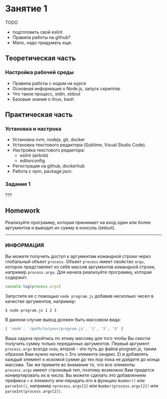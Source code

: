 # Занятие 1

TODO
 - подготовить свой eslint  
 - Правила работы на github?  
 - Мало, надо придумать еще.  

## Теоретическая часть

### Настройка рабочей среды  
 - Правила работы с кодом на курсе  
 - Основная информация о Node.js, запуск скриптов.  
 - Что такое процесс, stdin, stdout  
 - Базовые знания о linux, bash  


## Практическая часть

### Установка и настрока
 - Установка nvm, nodejs, git, docker  
 - Установка текстового редактора (Sublime, Visual Studio Code).  
 - Настройка текстового редактора:
   - eslint (airbnb)  
   - editorconfig  
 - Регистрация на github, dockerhub  
 - Работа с npm, package.json.  

### Задание 1
???


## Homework

Реализуйте программу, которая принимает на вход один или более аргументов и
выводит их сумму в консоль (stdout).

----------------------------------------------------------------------
### ИНФОРМАЦИЯ
Вы можете получить доступ к аргументам командной строки через глобальный объект `process`. Объект `process` имеет свойство `argv`, которое представляет из себя массив аргументов командной строки, например `process.argv`.
Для начала реализуйте программу, которая содержит:

```js
console.log(process.argv)
```

Запустите ее с помощью `node program.js` добавив несколько чисел в качестве аргументов, например:

```sh
$ node program.js 1 2 3
```
В данном случае вывод должен быть массивом вида:

```js
[ 'node', '/path/to/your/program.js', '1', '2', '3' ]
```
Ваша задача пройтись по этому массиву для того чтобы Вы смогли получить сумму только переданных аргументов. Первый аргумент `process.argv` всегда `node`, второй - это путь до файла program.js, таким образом Вам нужно начать с 3го элемента (индекс 2) и добавлять каждый элемент к искомой сумме до тех пор пока не дойдете до конца массива.
Так же примите во внимание то, что все элементы `process.argv` имеют строковый тип, поэтому возможно Вам придется конвертировать их в числа. Вы можете сделать это добавлением префикса `+` к элементу или передать его в функцию `Number()` или `parseInt()`, например  `+process.argv[2]` или `Number(process.argv[2])` или `parseInt(process.argv[2])`.

